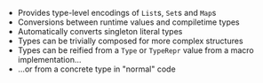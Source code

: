 - Provides type-level encodings of `List`s, `Set`s and `Map`s
- Conversions between runtime values and compiletime types
- Automatically converts singleton literal types
- Types can be trivially composed for more complex structures
- Types can be reified from a `Type` or `TypeRepr` value from a macro implementation...
- ...or from a concrete type in "normal" code
